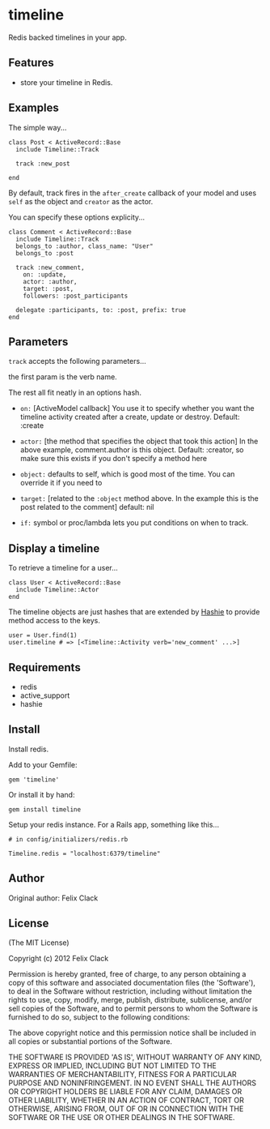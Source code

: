 timeline
===========

Redis backed timelines in your app.

Features
--------

* store your timeline in Redis.

Examples
--------

The simple way...

    class Post < ActiveRecord::Base
      include Timeline::Track

      track :new_post

    end

By default, track fires in the `after_create` callback of your model and uses `self` as the object and `creator` as the actor.

You can specify these options explicity...

    class Comment < ActiveRecord::Base
      include Timeline::Track
      belongs_to :author, class_name: "User"
      belongs_to :post

      track :new_comment,
        on: :update,
        actor: :author,
        target: :post,
        followers: :post_participants

      delegate :participants, to: :post, prefix: true
    end

Parameters
----------

`track` accepts the following parameters...

the first param is the verb name.

The rest all fit neatly in an options hash.

* `on:` [ActiveModel callback]
  You use it to specify whether you want the timeline activity created after a create, update or destroy.
  Default: :create

* `actor:` [the method that specifies the object that took this action]
  In the above example, comment.author is this object.
  Default: :creator, so make sure this exists if you don't specify a method here

* `object:` defaults to self, which is good most of the time.
  You can override it if you need to

* `target:` [related to the `:object` method above. In the example this is the post related to the comment]
  default: nil

* `if:` symbol or proc/lambda lets you put conditions on when to track.

Display a timeline
------------------

To retrieve a timeline for a user...

    class User < ActiveRecord::Base
      include Timeline::Actor
    end

The timeline objects are just hashes that are extended by [Hashie](http://github.com/intridea/hashie) to provide method access to the keys.

    user = User.find(1)
    user.timeline # => [<Timeline::Activity verb='new_comment' ...>]

Requirements
------------

* redis
* active_support
* hashie

Install
-------

Install redis.

Add to your Gemfile:

    gem 'timeline'

Or install it by hand:

    gem install timeline

Setup your redis instance. For a Rails app, something like this...

    # in config/initializers/redis.rb

    Timeline.redis = "localhost:6379/timeline"

Author
------

Original author: Felix Clack

License
-------

(The MIT License)

Copyright (c) 2012 Felix Clack

Permission is hereby granted, free of charge, to any person obtaining
a copy of this software and associated documentation files (the
'Software'), to deal in the Software without restriction, including
without limitation the rights to use, copy, modify, merge, publish,
distribute, sublicense, and/or sell copies of the Software, and to
permit persons to whom the Software is furnished to do so, subject to
the following conditions:

The above copyright notice and this permission notice shall be
included in all copies or substantial portions of the Software.

THE SOFTWARE IS PROVIDED 'AS IS', WITHOUT WARRANTY OF ANY KIND,
EXPRESS OR IMPLIED, INCLUDING BUT NOT LIMITED TO THE WARRANTIES OF
MERCHANTABILITY, FITNESS FOR A PARTICULAR PURPOSE AND NONINFRINGEMENT.
IN NO EVENT SHALL THE AUTHORS OR COPYRIGHT HOLDERS BE LIABLE FOR ANY
CLAIM, DAMAGES OR OTHER LIABILITY, WHETHER IN AN ACTION OF CONTRACT,
TORT OR OTHERWISE, ARISING FROM, OUT OF OR IN CONNECTION WITH THE
SOFTWARE OR THE USE OR OTHER DEALINGS IN THE SOFTWARE.
